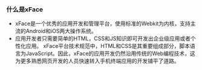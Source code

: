 ###  什么是xFace

- xFace是一个优秀的应用开发和管理平台，使用标准的Webkit为内核，支持主流的Android和iOS两大操作系统。
- 应用开发者只需要简单的HTML，CSS和JS知识即可开发出企业级应用或者个性化应用。 xFace平台技术规范中，HTML和CSS是其重要组成部分，脚本语言为JavaScript。因此，xFace的应用开发仍然沿用传统的Web编程技术，这为更多熟悉网页开发的人员快速转入手机终端应用的开发铺平了道路。 
